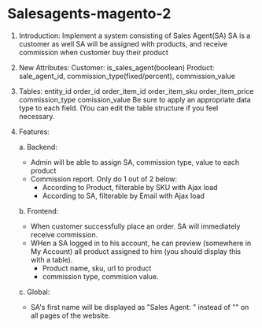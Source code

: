 # Salesagents-magento-2
1. Introduction:
  Implement a system consisting of Sales Agent(SA)
  SA is a customer as well
  SA will be assigned with products, and receive commission when customer buy their product
2. New Attributes:
  Customer: is_sales_agent(boolean)
  Product: sale_agent_id, commission_type(fixed/percent), commission_value
3. Tables:
  entity_id
  order_id
  order_item_id
  order_item_sku
  order_item_price
  commission_type
  comission_value
  Be sure to apply an appropriate data type to each field. (You can edit the table structure if you feel
  necessary.
4. Features:

    a. Backend:
    - Admin will be able to assign SA, commission type, value to each product
    - Commission report. Only do 1 out of 2 below:
      + According to Product, filterable by SKU with Ajax load
      + According to SA, filterable by Email with Ajax load
      
    b. Frontend:
    - When customer successfully place an order. SA will immediately receive commission.
    - WHen a SA logged in to his account, he can preview (somewhere in My Account) all product assigned
      to him (you should display this with a table).
      + Product name, sku, url to product
      + commission type, commision value.
      
    c. Global:
    - SA's first name will be displayed as "Sales Agent: <firstname>" instead of "<firstname>" on
      all pages of the website.

